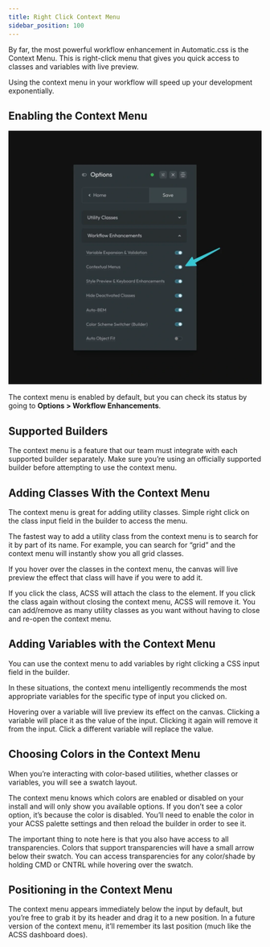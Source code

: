 ```yaml
---
title: Right Click Context Menu
sidebar_position: 100
---
```


By far, the most powerful workflow enhancement in Automatic.css is the Context Menu. This is right-click menu that gives you quick access to classes and variables with live preview.

Using the context menu in your workflow will speed up your development exponentially.

## Enabling the Context Menu

![](img/enabling-context-menu.webp)

The context menu is enabled by default, but you can check its status by going to **Options > Workflow Enhancements**.

## Supported Builders

The context menu is a feature that our team must integrate with each supported builder separately. Make sure you’re using an officially supported builder before attempting to use the context menu.

## Adding Classes With the Context Menu

The context menu is great for adding utility classes. Simple right click on the class input field in the builder to access the menu.

The fastest way to add a utility class from the context menu is to search for it by part of its name. For example, you can search for “grid” and the context menu will instantly show you all grid classes.

If you hover over the classes in the context menu, the canvas will live preview the effect that class will have if you were to add it.

If you click the class, ACSS will attach the class to the element. If you click the class again without closing the context menu, ACSS will remove it. You can add/remove as many utility classes as you want without having to close and re-open the context menu.

## Adding Variables with the Context Menu

You can use the context menu to add variables by right clicking a CSS input field in the builder.

In these situations, the context menu intelligently recommends the most appropriate variables for the specific type of input you clicked on.

Hovering over a variable will live preview its effect on the canvas. Clicking a variable will place it as the value of the input. Clicking it again will remove it from the input. Click a different variable will replace the value.

## Choosing Colors in the Context Menu

When you’re interacting with color-based utilities, whether classes or variables, you will see a swatch layout.

The context menu knows which colors are enabled or disabled on your install and will only show you available options. If you don’t see a color option, it’s because the color is disabled. You’ll need to enable the color in your ACSS palette settings and then reload the builder in order to see it.

The important thing to note here is that you also have access to all transparencies. Colors that support transparencies will have a small arrow below their swatch. You can access transparencies for any color/shade by holding CMD or CNTRL while hovering over the swatch.

## Positioning in the Context Menu

The context menu appears immediately below the input by default, but you’re free to grab it by its header and drag it to a new position. In a future version of the context menu, it’ll remember its last position (much like the ACSS dashboard does).

